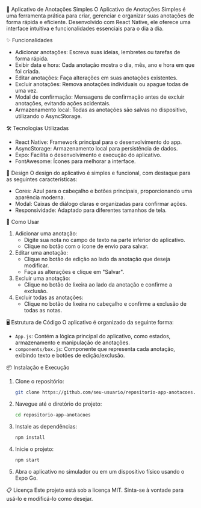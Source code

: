  📒 Aplicativo de Anotações Simples
O Aplicativo de Anotações Simples é uma ferramenta prática para criar, gerenciar e organizar suas anotações de forma rápida e eficiente. Desenvolvido com React Native, ele oferece uma interface intuitiva e funcionalidades essenciais para o dia a dia.

 ✨ Funcionalidades
- Adicionar anotações: Escreva suas ideias, lembretes ou tarefas de forma rápida.
- Exibir data e hora: Cada anotação mostra o dia, mês, ano e hora em que foi criada.
- Editar anotações: Faça alterações em suas anotações existentes.
- Excluir anotações: Remova anotações individuais ou apague todas de uma vez.
- Modal de confirmação: Mensagens de confirmação antes de excluir anotações, evitando ações acidentais.
- Armazenamento local: Todas as anotações são salvas no dispositivo, utilizando o AsyncStorage.

 🛠️ Tecnologias Utilizadas
- React Native: Framework principal para o desenvolvimento do app.
- AsyncStorage: Armazenamento local para persistência de dados.
- Expo: Facilita o desenvolvimento e execução do aplicativo.
- FontAwesome: Ícones para melhorar a interface.

 🎨 Design
O design do aplicativo é simples e funcional, com destaque para as seguintes características:
- Cores: Azul para o cabeçalho e botões principais, proporcionando uma aparência moderna.
- Modal: Caixas de diálogo claras e organizadas para confirmar ações.
- Responsividade: Adaptado para diferentes tamanhos de tela.

 🚀 Como Usar
1. Adicionar uma anotação:
   - Digite sua nota no campo de texto na parte inferior do aplicativo.
   - Clique no botão com o ícone de envio para salvar.
2. Editar uma anotação:
   - Clique no botão de edição ao lado da anotação que deseja modificar.
   - Faça as alterações e clique em "Salvar".
3. Excluir uma anotação:
   - Clique no botão de lixeira ao lado da anotação e confirme a exclusão.
4. Excluir todas as anotações:
   - Clique no botão de lixeira no cabeçalho e confirme a exclusão de todas as notas.

 🖥️ Estrutura de Código
O aplicativo é organizado da seguinte forma:
- `App.js`: Contém a lógica principal do aplicativo, como estados, armazenamento e manipulação de anotações.
- `components/box.js`: Componente que representa cada anotação, exibindo texto e botões de edição/exclusão.

 📦 Instalação e Execução
1. Clone o repositório:
   ```bash
   git clone https://github.com/seu-usuario/repositorio-app-anotacoes.git
   ```
2. Navegue até o diretório do projeto:
   ```bash
   cd repositorio-app-anotacoes
   ```
3. Instale as dependências:
   ```bash
   npm install
   ```
4. Inicie o projeto:
   ```bash
   npm start
   ```
5. Abra o aplicativo no simulador ou em um dispositivo físico usando o Expo Go.

 📋 Licença
Este projeto está sob a licença MIT. Sinta-se à vontade para usá-lo e modificá-lo como desejar.

